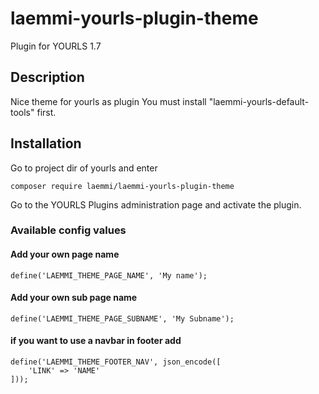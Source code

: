# laemmi-yourls-plugin-theme
Plugin for YOURLS 1.7

## Description
Nice theme for yourls as plugin
You must install "laemmi-yourls-default-tools" first.

## Installation
Go to project dir of yourls and enter

    composer require laemmi/laemmi-yourls-plugin-theme

Go to the YOURLS Plugins administration page and activate the plugin.

### Available config values

#### Add your own page name
    
    define('LAEMMI_THEME_PAGE_NAME', 'My name');

#### Add your own sub page name

    define('LAEMMI_THEME_PAGE_SUBNAME', 'My Subname');

#### if you want to use a navbar in footer add

    define('LAEMMI_THEME_FOOTER_NAV', json_encode([
        'LINK' => 'NAME'
    ]));
